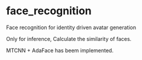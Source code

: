 # face_recognition
Face recognition for identity driven avatar generation

Only for inference, Calculate the similarity of faces.

MTCNN + AdaFace has beem implemented.
